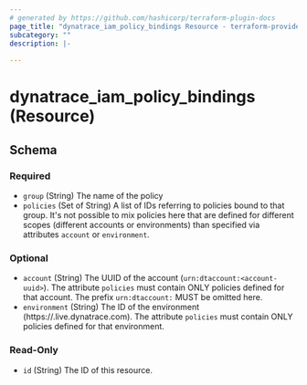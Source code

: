 ```yaml
---
# generated by https://github.com/hashicorp/terraform-plugin-docs
page_title: "dynatrace_iam_policy_bindings Resource - terraform-provider-dynatrace"
subcategory: ""
description: |-
  
---
```


# dynatrace_iam_policy_bindings (Resource)





<!-- schema generated by tfplugindocs -->
## Schema

### Required

- `group` (String) The name of the policy
- `policies` (Set of String) A list of IDs referring to policies bound to that group. It's not possible to mix policies here that are defined for different scopes (different accounts or environments) than specified via attributes `account` or `environment`.

### Optional

- `account` (String) The UUID of the account (`urn:dtaccount:<account-uuid>`). The attribute `policies` must contain ONLY policies defined for that account. The prefix `urn:dtaccount:` MUST be omitted here.
- `environment` (String) The ID of the environment (https://<environmentid>.live.dynatrace.com). The attribute `policies` must contain ONLY policies defined for that environment.

### Read-Only

- `id` (String) The ID of this resource.


